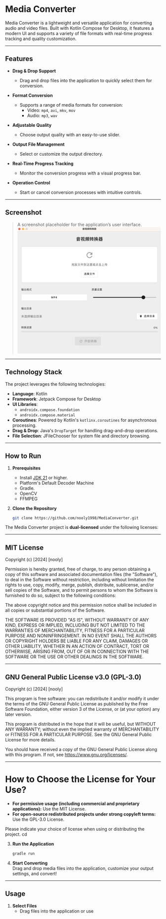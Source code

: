 # Media Converter

Media Converter is a lightweight and versatile application for converting audio and video files. Built with Kotlin Compose for Desktop, it features a modern UI and supports a variety of file formats with real-time progress tracking and quality customization.

---

## Features

- **Drag & Drop Support**
  - Drag and drop files into the application to quickly select them for conversion.

- **Format Conversion**
  - Supports a range of media formats for conversion:
    - Video: `mp4`, `avi`, `mkv`, `mov`
    - Audio: `mp3`, `wav`

- **Adjustable Quality**
  - Choose output quality with an easy-to-use slider.

- **Output File Management**
  - Select or customize the output directory.

- **Real-Time Progress Tracking**
  - Monitor the conversion progress with a visual progress bar.

- **Operation Control**
  - Start or cancel conversion processes with intuitive controls.

---

## Screenshot

> A screenshot placeholder for the application’s user interface.
![Media Converter UI](img/main.png)

---

## Technology Stack

The project leverages the following technologies:

- **Language**: Kotlin
- **Framework**: Jetpack Compose for Desktop
- **UI Libraries**:
  - `androidx.compose.foundation`
  - `androidx.compose.material`
- **Coroutines**: Powered by Kotlin's `kotlinx.coroutines` for asynchronous processing.
- **Drag & Drop**: Java's `DropTarget` for handling drag-and-drop operations.
- **File Selection**: JFileChooser for system file and directory browsing.

---

## How to Run

1. **Prerequisites**
   - Install [JDK 21](https://www.oracle.com/java/technologies/javase-downloads.html) or higher.
   - Platform's Default Decoder Machine
   - Gradle.
   - OpenCV
   - FFMPEG

2. **Clone the Repository**

   ```bash
   git clone https://github.com/nooly1998/MediaConverter.git

The Media Converter project is **dual-licensed** under the following licenses:

----

## MIT License

Copyright (c) [2024] [nooly]

Permission is hereby granted, free of charge, to any person obtaining a copy
of this software and associated documentation files (the "Software"), to deal
in the Software without restriction, including without limitation the rights
to use, copy, modify, merge, publish, distribute, sublicense, and/or sell
copies of the Software, and to permit persons to whom the Software is
furnished to do so, subject to the following conditions:

The above copyright notice and this permission notice shall be included in all
copies or substantial portions of the Software.

THE SOFTWARE IS PROVIDED "AS IS", WITHOUT WARRANTY OF ANY KIND, EXPRESS OR
IMPLIED, INCLUDING BUT NOT LIMITED TO THE WARRANTIES OF MERCHANTABILITY,
FITNESS FOR A PARTICULAR PURPOSE AND NONINFRINGEMENT. IN NO EVENT SHALL THE
AUTHORS OR COPYRIGHT HOLDERS BE LIABLE FOR ANY CLAIM, DAMAGES OR OTHER
LIABILITY, WHETHER IN AN ACTION OF CONTRACT, TORT OR OTHERWISE, ARISING FROM,
OUT OF OR IN CONNECTION WITH THE SOFTWARE OR THE USE OR OTHER DEALINGS IN THE
SOFTWARE.

---

## GNU General Public License v3.0 (GPL-3.0)

Copyright (c) [2024] [nooly]

This program is free software: you can redistribute it and/or modify it under
the terms of the GNU General Public License as published by the Free Software
Foundation, either version 3 of the License, or (at your option) any later
version.

This program is distributed in the hope that it will be useful, but WITHOUT
ANY WARRANTY; without even the implied warranty of MERCHANTABILITY or FITNESS
FOR A PARTICULAR PURPOSE. See the GNU General Public License for more details.

You should have received a copy of the GNU General Public License along with
this program. If not, see <https://www.gnu.org/licenses/>.

---

# How to Choose the License for Your Use?

- **For permissive usage (including commercial and proprietary applications):** Use the MIT License.
- **For open-source redistributed projects under strong copyleft terms:** Use the GPL-3.0 License.

Please indicate your choice of license when using or distributing the project.
   cd <project-directory>

3. **Run the Application**
   ```kotlin
   gradle run
   ```

4. **Start Converting**  
   Drag and drop media files into the application, customize your output settings, and convert!

---

## Usage

1. **Select Files**
   - Drag files into the application or use